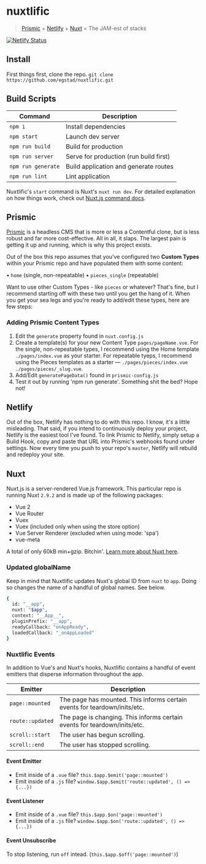 # nuxtlific

> [Prismic](https://prismic.io/docs/javascript/getting-started/integrating-with-an-existing-javascript-project) + [Netlify](https://www.netlify.com/docs/) + [Nuxt](https://nuxtjs.org/) = The JAM-est of stacks

[![Netlify Status](https://api.netlify.com/api/v1/badges/00905143-4df8-4d02-b65b-0a6f97ba4e85/deploy-status)](https://app.netlify.com/sites/nuxtlific/deploys)

## Install

First things first, clone the repo.
`git clone https://github.com/egstad/nuxtlific.git`

## Build Scripts

| Command            | Description                            |
|--------------------|----------------------------------------|
| `npm i`            | Install dependencies                   |
| `npm start`        | Launch dev server                      |
| `npm run build`    | Build for production                   |
| `npm run server`   | Serve for production (run build first) |
| `npm run generate` | Build application and generate routes  |
| `npm run lint`     | Lint application                       |

Nuxtlific's `start` command is Nuxt's `nuxt run dev`. For detailed explanation on how things work, check out [Nuxt.js command docs](https://nuxtjs.org/guide/commands/).

## Prismic

[Prismic](https://prismic.io) is a headless CMS that is more or less a Contentful clone, but is less robust and far more cost-effective. All in all, it slaps. The largest pain is getting it up and running, which is why this project exists.

Out of the box this repo assumes that you've configured two **Custom Types** within your Prismic repo and have populated them with some content:

• `home` (single, non-repeatable)
• `pieces_single` (repeatable)

Want to use other Custom Types - like `pieces` or whatever? That's fine, but I recommend starting off with these two until you get the hang of it. When you get your sea legs and you're ready to add/edit these types, here are few steps:

### Adding Prismic Content Types

1. Edit the `generate` property found in `nuxt.config.js`
2. Create a template(s) for your new Content Type `pages/pageName.vue`. For the single, non-repeatable types, I recommend using the Home template `./pages/index.vue` as your starter. For repeatable tyeps, I recommend using the Pieces templates as a starter — `./pages/pieces/index.vue` `./pages/pieces/_slug.vue`.
3. Add/Edit `generatePageData()` found in `prismic-config.js`
4. Test it out by running 'npm run generate'. Something shit the bed? Hope not!

## Netlify

Out of the box, Netlify has nothing to do with this repo. I know, it's a little misleading. That said, if you intend to continuously deploy your project, Netlify is the easiest tool I've found. To link Prismic to Netlify, simply setup a Build Hook, copy and paste that URL into Prismic's webhooks found under settings. Now every time you push to your repo's `master`, Netlify will rebuild and redeploy your site. 

## Nuxt

Nuxt.js is a server-rendered Vue.js framework. This particular repo is running Nuxt `2.9.2` and is made up of the following packages:

- Vue 2
- Vue Router
- Vuex
- Vuex (included only when using the store option)
- Vue Server Renderer (excluded when using mode: 'spa')
- vue-meta

A total of only 60kB min+gzip. Bitchin'. [Learn more about Nuxt here](https://nuxtjs.org/guide).

### Updated globalName

Keep in mind that Nuxtlific updates Nuxt's global ID from `nuxt` to `app`. Doing so changes the name of a handful of global names. See below.

```bash
{
  id: "__app",
  nuxt: "$app",
  context: "__App__",
  pluginPrefix: "__app",
  readyCallback: "onAppReady",
  loadedCallback: "_onAppLoaded"
}
```

### Nuxtlific Events

In addition to Vue's and Nuxt's hooks, Nuxtlific contains a handful of event emitters that disperse information throughout the app. 

| Emitter          | Description                                                               |
|------------------|---------------------------------------------------------------------------|
| `page::mounted`  | The page has mounted. This informs certain events for teardown/inits/etc. |
| `route::updated` | The page is changing. This informs certain events for teardown/inits/etc. |
| `scroll::start`  | The user has begun scrolling.                                             |
| `scroll::end`    | The user has stopped scrolling.                                           |

#### Event Emitter

- Emit inside of a `.vue` file? `this.$app.$emit('page::mounted')`
- Emit inside of a `.js` file? `window.$app.$emit('route::updated', () => {...})`

#### Event Listener

- Emit inside of a `.vue` file? `this.$app.$on('page::mounted')`
- Emit inside of a `.js` file? `window.$app.$on('route::updated', () => {...})`

#### Event Unsubscribe

To stop listening, run `off` intead. (`this.$app.$off('page::mounted')`)
